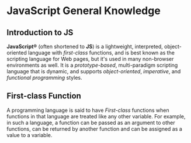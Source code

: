 # JavaScript General Knowledge

## Introduction to JS
__JavaScript®__ (often shortened to __JS__) is a lightweight, interpreted, object-oriented language with _first-class_ functions, and is best known as the scripting language for Web pages, but it's used in many non-browser environments as well. It is a _prototype-based_, multi-paradigm scripting language that is dynamic, and supports _object-oriented_, _imperative_, and _functional programming_ styles.

## First-class Function
A programming language is said to have _First-class_ functions when functions in that language are treated like any other variable. For example, in such a language, a function can be passed as an argument to other functions, can be returned by another function and can be assigned as a value to a variable.